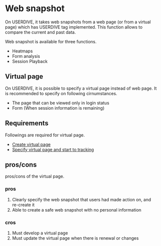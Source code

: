 # Web snapshot

On USERDIVE, it takes web snapshots from a web page (or from a virtual page)
which has USERDIVE tag implemented.
This function allows to compare the current and past data.

Web snapshot is available for three functions.

- Heatmaps
- Form analysis
- Session Playback

## Virtual page

On USERDIVE, it is possible to specify a virtual page instead of web page.
It is recommended to specify on following cirnumstances.

- The page that can be viewed only in login status
- Form (When session information is remaining)

## Requirements

Followings are required for virtual page.

- [Create virtual page](../devguide/virtualpage.html)
- [Specify virtual page and start to tracking](../devguide/javascript/api/create.html)

## pros/cons

pros/cons of the virtual page.

### pros

1. Clearly specify the web snapshot that users had made action on,
   and re-create it
1. Able to create a safe web snapshot with no personal information

### cros

1. Must develop a virtual page
1. Must update the virtual page when there is renewal or changes
